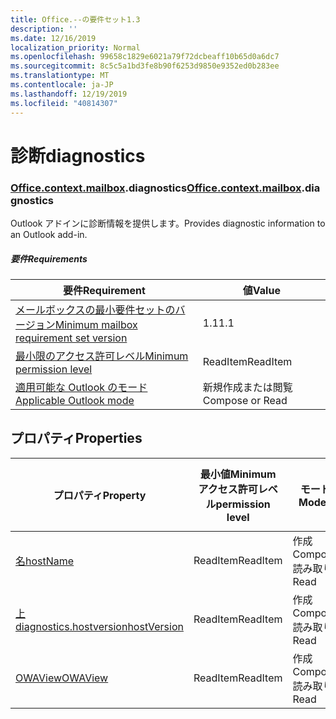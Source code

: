 ```yaml
---
title: Office.--の要件セット1.3
description: ''
ms.date: 12/16/2019
localization_priority: Normal
ms.openlocfilehash: 99658c1829e6021a79f72dcbeaff10b65d0a6dc7
ms.sourcegitcommit: 8c5c5a1bd3fe8b90f6253d9850e9352ed0b283ee
ms.translationtype: MT
ms.contentlocale: ja-JP
ms.lasthandoff: 12/19/2019
ms.locfileid: "40814307"
---
```

# <a name="diagnostics"></a><span data-ttu-id="7f761-102">診断</span><span class="sxs-lookup"><span data-stu-id="7f761-102">diagnostics</span></span>

### <a name="officeofficemdcontextofficecontextmdmailboxofficecontextmailboxmddiagnostics"></a><span data-ttu-id="7f761-103">[Office](office.md)[.context](office.context.md)[.mailbox](office.context.mailbox.md).diagnostics</span><span class="sxs-lookup"><span data-stu-id="7f761-103">[Office](office.md)[.context](office.context.md)[.mailbox](office.context.mailbox.md).diagnostics</span></span>

<span data-ttu-id="7f761-104">Outlook アドインに診断情報を提供します。</span><span class="sxs-lookup"><span data-stu-id="7f761-104">Provides diagnostic information to an Outlook add-in.</span></span>

##### <a name="requirements"></a><span data-ttu-id="7f761-105">要件</span><span class="sxs-lookup"><span data-stu-id="7f761-105">Requirements</span></span>

|<span data-ttu-id="7f761-106">要件</span><span class="sxs-lookup"><span data-stu-id="7f761-106">Requirement</span></span>| <span data-ttu-id="7f761-107">値</span><span class="sxs-lookup"><span data-stu-id="7f761-107">Value</span></span>|
|---|---|
|[<span data-ttu-id="7f761-108">メールボックスの最小要件セットのバージョン</span><span class="sxs-lookup"><span data-stu-id="7f761-108">Minimum mailbox requirement set version</span></span>](../../requirement-sets/outlook-api-requirement-sets.md)| <span data-ttu-id="7f761-109">1.1</span><span class="sxs-lookup"><span data-stu-id="7f761-109">1.1</span></span>|
|[<span data-ttu-id="7f761-110">最小限のアクセス許可レベル</span><span class="sxs-lookup"><span data-stu-id="7f761-110">Minimum permission level</span></span>](/outlook/add-ins/understanding-outlook-add-in-permissions)| <span data-ttu-id="7f761-111">ReadItem</span><span class="sxs-lookup"><span data-stu-id="7f761-111">ReadItem</span></span>|
|[<span data-ttu-id="7f761-112">適用可能な Outlook のモード</span><span class="sxs-lookup"><span data-stu-id="7f761-112">Applicable Outlook mode</span></span>](/outlook/add-ins/#extension-points)| <span data-ttu-id="7f761-113">新規作成または閲覧</span><span class="sxs-lookup"><span data-stu-id="7f761-113">Compose or Read</span></span>|

## <a name="properties"></a><span data-ttu-id="7f761-114">プロパティ</span><span class="sxs-lookup"><span data-stu-id="7f761-114">Properties</span></span>

| <span data-ttu-id="7f761-115">プロパティ</span><span class="sxs-lookup"><span data-stu-id="7f761-115">Property</span></span> | <span data-ttu-id="7f761-116">最小値</span><span class="sxs-lookup"><span data-stu-id="7f761-116">Minimum</span></span><br><span data-ttu-id="7f761-117">アクセス許可レベル</span><span class="sxs-lookup"><span data-stu-id="7f761-117">permission level</span></span> | <span data-ttu-id="7f761-118">モード</span><span class="sxs-lookup"><span data-stu-id="7f761-118">Modes</span></span> | <span data-ttu-id="7f761-119">戻り値の種類</span><span class="sxs-lookup"><span data-stu-id="7f761-119">Return type</span></span> | <span data-ttu-id="7f761-120">最小値</span><span class="sxs-lookup"><span data-stu-id="7f761-120">Minimum</span></span><br><span data-ttu-id="7f761-121">要件セット</span><span class="sxs-lookup"><span data-stu-id="7f761-121">requirement set</span></span> |
|---|---|---|---|:---:|
| [<span data-ttu-id="7f761-122">名</span><span class="sxs-lookup"><span data-stu-id="7f761-122">hostName</span></span>](/javascript/api/outlook/office.diagnostics?view=outlook-js-1.3#hostname) | <span data-ttu-id="7f761-123">ReadItem</span><span class="sxs-lookup"><span data-stu-id="7f761-123">ReadItem</span></span> | <span data-ttu-id="7f761-124">作成</span><span class="sxs-lookup"><span data-stu-id="7f761-124">Compose</span></span><br><span data-ttu-id="7f761-125">読み取り</span><span class="sxs-lookup"><span data-stu-id="7f761-125">Read</span></span> | <span data-ttu-id="7f761-126">String</span><span class="sxs-lookup"><span data-stu-id="7f761-126">String</span></span> | [<span data-ttu-id="7f761-127">1.1</span><span class="sxs-lookup"><span data-stu-id="7f761-127">1.1</span></span>](../requirement-set-1.1/outlook-requirement-set-1.1.md) |
| [<span data-ttu-id="7f761-128">上 diagnostics.hostversion</span><span class="sxs-lookup"><span data-stu-id="7f761-128">hostVersion</span></span>](/javascript/api/outlook/office.diagnostics?view=outlook-js-1.3#hostversion) | <span data-ttu-id="7f761-129">ReadItem</span><span class="sxs-lookup"><span data-stu-id="7f761-129">ReadItem</span></span> | <span data-ttu-id="7f761-130">作成</span><span class="sxs-lookup"><span data-stu-id="7f761-130">Compose</span></span><br><span data-ttu-id="7f761-131">読み取り</span><span class="sxs-lookup"><span data-stu-id="7f761-131">Read</span></span> | <span data-ttu-id="7f761-132">String</span><span class="sxs-lookup"><span data-stu-id="7f761-132">String</span></span> | [<span data-ttu-id="7f761-133">1.1</span><span class="sxs-lookup"><span data-stu-id="7f761-133">1.1</span></span>](../requirement-set-1.1/outlook-requirement-set-1.1.md) |
| [<span data-ttu-id="7f761-134">OWAView</span><span class="sxs-lookup"><span data-stu-id="7f761-134">OWAView</span></span>](/javascript/api/outlook/office.diagnostics?view=outlook-js-1.3#owaview) | <span data-ttu-id="7f761-135">ReadItem</span><span class="sxs-lookup"><span data-stu-id="7f761-135">ReadItem</span></span> | <span data-ttu-id="7f761-136">作成</span><span class="sxs-lookup"><span data-stu-id="7f761-136">Compose</span></span><br><span data-ttu-id="7f761-137">読み取り</span><span class="sxs-lookup"><span data-stu-id="7f761-137">Read</span></span> | <span data-ttu-id="7f761-138">String</span><span class="sxs-lookup"><span data-stu-id="7f761-138">String</span></span> | [<span data-ttu-id="7f761-139">1.1</span><span class="sxs-lookup"><span data-stu-id="7f761-139">1.1</span></span>](../requirement-set-1.1/outlook-requirement-set-1.1.md) |
